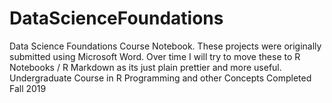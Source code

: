 # DataScienceFoundations
Data Science Foundations Course Notebook. These projects were originally submitted using Microsoft Word.
Over time I will try to move these to R Notebooks / R Markdown as its just plain prettier and more useful.
Undergraduate Course in R Programming and other Concepts Completed Fall 2019